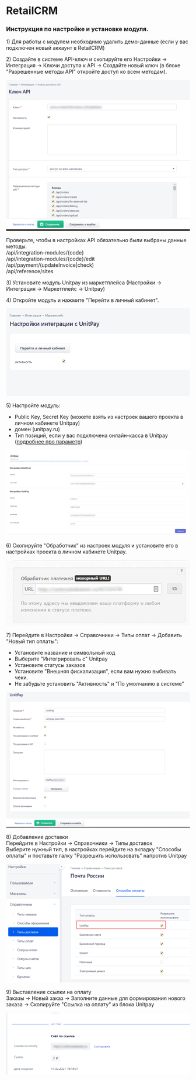 # RetailCRM

### Инструкция по настройке и установке модуля.

1\) Для работы с модулем необходимо удалить демо-данные \(если у вас подключен новый аккаунт в RetailCRM\)

2\) Создайте в системе API-ключ и скопируйте его Настройки -&gt; Интеграция -&gt; Ключи доступа к API -&gt; Создайте новый ключ \(в блоке "Разрешенные методы API" откройте доступ ко всем методам\).

![](../../.gitbook/assets/klyuch-api.png)

Проверьте, чтобы в настройках API обязательно были выбраны данные методы:   
/api/integration-modules/{code}   
/api/integration-modules/{code}/edit   
/api/payment/\(updateInvoice\|check\)   
/api/reference/sites

3\) Установите модуль Unitpay из маркетплейса \(Настройки -&gt; Интеграция -&gt; Маркетплейс -&gt; Unitpay\)

4\) Откройте модуль и нажмите "Перейти в личный кабинет". 

![](../../.gitbook/assets/nastroiki-modulya.png)

5\) Настройте модуль:

* Public Key, Secret Key \(можете взять из настроек вашего проекта в личном кабинете Unitpay\)
* домен \(unitpay.ru\)
* Тип позиций, если у вас подключена онлайн-касса в Unitpay \([подробнее про параметр](https://help.unitpay.ru/online-cash-register/receipt_parameters)\)

![](../../.gitbook/assets/1%20%2841%29.png)

6\) Скопируйте "Обработчик" из настроек модуля и установите его в настройках проекта в личном кабинете Unitpay.

![&#x41D;&#x435; &#x43E;&#x431;&#x440;&#x430;&#x449;&#x430;&#x439;&#x442;&#x435; &#x432;&#x43D;&#x438;&#x43C;&#x430;&#x43D;&#x438;&#x44F; &#x43D;&#x430; &#x441;&#x43E;&#x43E;&#x431;&#x449;&#x435;&#x43D;&#x438;&#x435; &quot;&#x41D;&#x435;&#x432;&#x435;&#x440;&#x43D;&#x44B;&#x439; URL!&quot;](../../.gitbook/assets/ecw2.png)

7\) Перейдите в Настройки -&gt; Справочники -&gt; Типы оплат -&gt; Добавить "Новый тип оплаты":  
- Установите название и символьный код  
- Выберите "Интегрировать с" Unitpay  
- Установите статусы заказов  
- Установите "Внешняя фискализация", если вам нужно выбивать чеки.  
- Не забудьте установить "Активность" и "По умолчанию в системе"

![](../../.gitbook/assets/integraciya.png)

8\) Добавление доставки   
Перейдите в Настройки -&gt; Справочники -&gt; Типы доставок   
Выберите нужный тип, в настройках перейдите на вкладку "Способы оплаты" и поставьте галку "Разрешить использовать" напротив Unitpay

![](../../.gitbook/assets/nastroiki-dostavki.png)

9\) Выставление ссылки на оплату   
Заказы -&gt; Новый заказ -&gt; Заполните данные для формирования нового заказа -&gt; Скопируйте "Ссылка на оплату" из блока Unitpay

![](../../.gitbook/assets/ssylka-na-oplatu.png)

